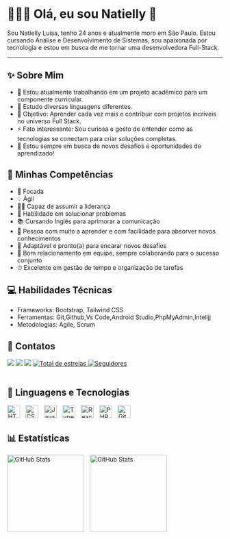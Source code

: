 ### <h1> 👩🏻‍💻 Olá, eu sou Natielly 👋 </h1>

Sou Natielly Luisa, tenho 24 anos e atualmente moro em São Paulo. Estou cursando Análise e Desenvolvimento de Sistemas, sou apaixonada por tecnologia e estou em busca de me tornar uma desenvolvedora Full-Stack.

---

### <h2> ✨ Sobre Mim </h2>

- 🔭 Estou atualmente trabalhando em um projeto acadêmico para um componente curricular.  
- 🌱 Estudo  diversas linguagens diferentes.
- 🎯 Objetivo: Aprender cada vez mais e contribuir com projetos incríveis no universo Full Stack.  
- ⚡ Fato interessante: Sou curiosa e gosto de entender como as tecnologias se conectam para criar soluções completas.  
- 🌟 Estou sempre em busca de novos desafios e oportunidades de aprendizado!
 
### <h2> 🚀 Minhas Competências </h2>

- 🎯 Focada
- 💡 Ágil  
- 🧑‍🏫 Capaz de assumir a liderança  
- 🧩 Habilidade em solucionar problemas  
- 📚 Cursando Inglês para aprimorar a comunicação 
- 🚀 Pessoa com muito a aprender e com facilidade para absorver novos conhecimentos  
- 🔄 Adaptável e pronto(a) para encarar novos desafios  
- 🤝 Bom relacionamento em equipe, sempre colaborando para o sucesso conjunto  
- ⏱ Excelente em gestão de tempo e organização de tarefas

### <h2> 💻 Habilidades Técnicas </h2>
- Frameworks: Bootstrap, Tailwind CSS <br>
- Ferramentas: Git,Github,Vs Code,Android Studio,PhpMyAdmin,Intelijj 
- Metodologias: Agile, Scrum

### <h2> 📲 Contatos </h2>

<div> 
  <a href="https://www.instagram.com/natiellyluizaa?igsh=MW1kamNzcWN3M2NlZA%3D%3D&utm_source=qr" target="_blank"><img src="https://img.shields.io/badge/-Instagram-%23E4405F?style=for-the-badge&logo=instagram&logoColor=white" target="_blank"></a>
  <a href = "mailto:natieliluisa2000@gmail.com"><img src="https://img.shields.io/badge/-Gmail-%23333?style=for-the-badge&logo=gmail&logoColor=white" target="_blank"></a>
  <a href="https://www.linkedin.com/in/natieli-luisa-097026201 " target="_blank"><img src="https://img.shields.io/badge/-LinkedIn-%230077B5?style=for-the-badge&logo=linkedin&logoColor=white" target="_blank"></a>
  <a href="https://github.com/natiellyluisa?tab=repositories&sort=stargazers">
  <img 
            alt="Total de estrelas" 
            title="Total de estrelas GitHub" 
            src="https://custom-icon-badges.demolab.com/github/stars/natiellyluisa?color=55960c&style=for-the-badge&labelColor=488207&logo=star&label=estrelas"
        />
    </a>
    <a href="https://github.com/natiellyluisa?tab=followers">
        <img 
            alt="Seguidores" 
            title="Me siga no GitHub" 
            src="https://custom-icon-badges.demolab.com/github/followers/natiellyluisa?color=236ad3&labelColor=1155ba&style=for-the-badge&logo=github&label=Seguidores&logoColor=white"
        />
    </a>
</div>
<br>

### <h2>🤖 Linguagens e Tecnologias </h2>

<img 
    align="left" 
    alt="HTML"
    title="HTML" 
    width="30px" 
    style="padding-right: 10px;" 
    src="https://cdn.jsdelivr.net/gh/devicons/devicon@latest/icons/html5/html5-original.svg" 
/>
<img 
    align="left" 
    alt="CSS" 
    title="CSS"
    width="30px" 
    style="padding-right: 10px;" 
    src="https://cdn.jsdelivr.net/gh/devicons/devicon@latest/icons/css3/css3-original.svg" 
/>
<img 
    align="left" 
    alt="JavaScript" 
    title="JavaScript"
    width="30px" 
    style="padding-right: 10px;" 
    src="https://cdn.jsdelivr.net/gh/devicons/devicon@latest/icons/javascript/javascript-original.svg" 
/>
<img 
    align="left" 
    alt="TypeScript"
    title="TypeScript" 
    width="30px" 
    style="padding-right: 10px;" 
    src="https://cdn.jsdelivr.net/gh/devicons/devicon@latest/icons/typescript/typescript-original.svg" 
/>
<img 
    align="left" 
    alt="React"
    title="React" 
    width="30px" 
    style="padding-right: 10px;" 
    src="https://cdn.jsdelivr.net/gh/devicons/devicon@latest/icons/react/react-original.svg" 
/>
<img 
    align="left" 
    alt="PHP" 
    title="PHP"
    width="30px" 
    style="padding-right: 10px;" 
    src="https://cdn.jsdelivr.net/gh/devicons/devicon@latest/icons/php/php-original.svg" 
/>
<img 
    align="left" 
    alt="Git" 
    title="Git"
    width="30px" 
    style="padding-right: 10px;" 
    src="https://cdn.jsdelivr.net/gh/devicons/devicon@latest/icons/git/git-original.svg" 
/>
<br/>
<br/>


### <h2> 📊 Estatísticas </h2>

<p>
  <img 
    align="left" 
    alt="GitHub Stats" 
    height="180"
    style="padding-right: 10px;" 
    src="https://github-readme-stats.vercel.app/api?username=natiellyluisa&show_icons=true&theme=tokyonight&include_all_commits=true&locale=pt-br" 
  />

<img 
      align="left" 
      alt="GitHub Stats" 
      height="180" 
      style="padding-right: 10px;" 
      src="https://github-readme-stats.vercel.app/api/top-langs/?username=natiellyluisa&theme=tokyonight&layout=compact&custom_title=Tecnologias&langs_count=9"/>

</p>
